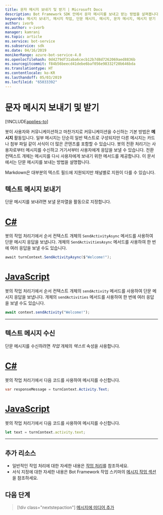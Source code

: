 ```yaml
---
title: 문자 메시지 보내기 및 받기 | Microsoft Docs
description: Bot Framework SDK 안에서 문자 메시지를 보내고 받는 방법을 살펴봅니다.
keywords: 메시지 보내기, 메시지 작업, 단문 메시지, 메시지, 문자 메시지, 메시지 받기
author: ivorb
ms.author: v-ivorb
manager: kamrani
ms.topic: article
ms.service: bot-service
ms.subservice: sdk
ms.date: 04/16/2019
monikerRange: azure-bot-service-4.0
ms.openlocfilehash: 0d4279df31aba6cecb12b7d8d7262069aed8836b
ms.sourcegitcommit: f84b56beecd41debe6baf056e98332f20b646bda
ms.translationtype: HT
ms.contentlocale: ko-KR
ms.lasthandoff: 05/03/2019
ms.locfileid: "65033392"
---
```

# <a name="send-and-receive-text-message"></a>문자 메시지 보내기 및 받기

[!INCLUDE[applies-to](../includes/applies-to.md)]

봇이 사용자와 커뮤니케이션하고 마찬가지로 커뮤니케이션을 수신하는 기본 방법은 **메시지** 활동입니다. 일부 메시지는 단순히 일반 텍스트로 구성되지만 다른 메시지는 카드나 첨부 파일 같이 서식이 더 많은 콘텐츠를 포함할 수 있습니다. 봇의 전환 처리기는 사용자로부터 메시지를 수신하고 거기서부터 사용자에게 응답을 보낼 수 있습니다. 전환 컨텍스트 개체는 메시지를 다시 사용자에게 보내기 위한 메서드를 제공합니다. 이 문서에서는 단문 메시지를 보내는 방법을 설명합니다.

Markdown은 대부분의 텍스트 필드에 지원되지만 채널별로 지원이 다를 수 있습니다.

## <a name="send-a-text-message"></a>텍스트 메시지 보내기

단문 메시지를 보내려면 보낼 문자열을 활동으로 지정합니다.

# <a name="ctabcsharp"></a>[C#](#tab/csharp)

봇의 작업 처리기에서 순서 컨텍스트 개체의 `SendActivityAsync` 메서드를 사용하여 단문 메시지 응답을 보냅니다. 개체의 `SendActivitiesAsync` 메서드를 사용하여 한 번에 여러 응답을 보낼 수도 있습니다.

```cs
await turnContext.SendActivityAsync($"Welcome!");
```

# <a name="javascripttabjavascript"></a>[JavaScript](#tab/javascript)

봇의 작업 처리기에서 순서 컨텍스트 개체의 `sendActivity` 메서드를 사용하여 단문 메시지 응답을 보냅니다. 개체의 `sendActivities` 메서드를 사용하여 한 번에 여러 응답을 보낼 수도 있습니다.

```javascript
await context.sendActivity("Welcome!");
```
---
## <a name="receive-a-text-message"></a>텍스트 메시지 수신

단문 메시지를 수신하려면 *작업* 개체의 *텍스트* 속성을 사용합니다. 

# <a name="ctabcsharp"></a>[C#](#tab/csharp)

봇의 작업 처리기에서 다음 코드를 사용하여 메시지를 수신합니다. 

```cs
var responseMessage = turnContext.Activity.Text;
```

# <a name="javascripttabjavascript"></a>[JavaScript](#tab/javascript)

봇의 작업 처리기에서 다음 코드를 사용하여 메시지를 수신합니다.

```javascript
let text = turnContext.activity.text;
```

---

## <a name="additional-resources"></a>추가 리소스

- 일반적인 작업 처리에 대한 자세한 내용은 [작업 처리](~/v4sdk/bot-builder-basics.md#the-activity-processing-stack)를 참조하세요.
- 서식 지정에 대한 자세한 내용은 Bot Framework 작업 스키마의 [메시지 작업 섹션](https://aka.ms/botSpecs-activitySchema#message-activity)을 참조하세요.

## <a name="next-steps"></a>다음 단계

> [!div class="nextstepaction"]
> [메시지에 미디어 추가](./bot-builder-howto-add-media-attachments.md)
